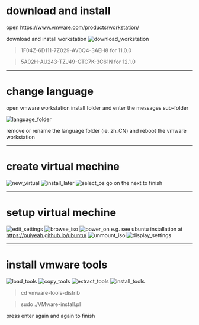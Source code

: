 # download and install

open <https://www.vmware.com/products/workstation/>

download and install workstation
![download_workstation](https://raw.githubusercontent.com/ouiyeah/vmware/master/img/download_workstation.png "download_workstation")

>1F04Z-6D111-7Z029-AV0Q4-3AEH8 for 11.0.0

>5A02H-AU243-TZJ49-GTC7K-3C61N for 12.1.0

***
# change language

open vmware workstation install folder and enter the messages sub-folder

![language_folder](https://raw.githubusercontent.com/ouiyeah/vmware/master/img/language_folder.png "language_folder")

remove or rename the language folder (ie. zh_CN) and reboot the vmware workstation

***
# create virtual mechine

![new_virtual](https://raw.githubusercontent.com/ouiyeah/vmware/master/img/new_virtual.png "new_virtual")
![install_later](https://raw.githubusercontent.com/ouiyeah/vmware/master/img/install_later.png "install_later")
![select_os](https://raw.githubusercontent.com/ouiyeah/vmware/master/img/select_os.png "select_os")
go on the next to finish

***
# setup virtual mechine

![edit_settings](https://raw.githubusercontent.com/ouiyeah/vmware/master/img/edit_settings.png "edit_settings")
![browse_iso](https://raw.githubusercontent.com/ouiyeah/vmware/master/img/browse_iso.png "browse_iso")
![power_on](https://raw.githubusercontent.com/ouiyeah/vmware/master/img/power_on.png "power_on")
e.g. see ubuntu installation at <https://ouiyeah.github.io/ubuntu/>
![unmount_iso](https://raw.githubusercontent.com/ouiyeah/vmware/master/img/unmount_iso.png "unmount_iso")
![display_settings](https://raw.githubusercontent.com/ouiyeah/vmware/master/img/display_settings.png "display_settings")

***
# install vmware tools

![load_tools](https://raw.githubusercontent.com/ouiyeah/vmware/master/img/load_tools.png "load_tools")
![copy_tools](https://raw.githubusercontent.com/ouiyeah/vmware/master/img/copy_tools.png "copy_tools")
![extract_tools](https://raw.githubusercontent.com/ouiyeah/vmware/master/img/extract_tools.png "extract_tools")
![install_tools](https://raw.githubusercontent.com/ouiyeah/vmware/master/img/install_tools.png "install_tools")

>cd vmware-tools-distrib

>sudo ./VMware-install.pl

press enter again and again to finish
